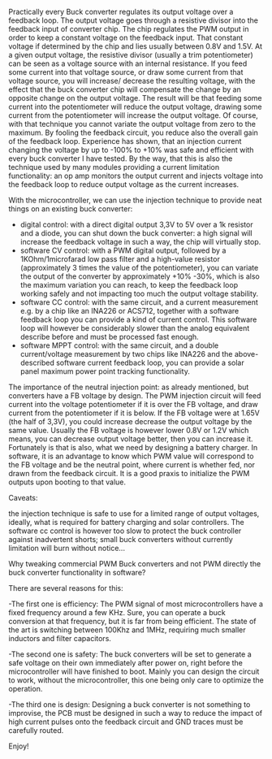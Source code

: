 Practically every Buck converter regulates its output voltage over a feedback loop.
The output voltage goes through a resistive divisor into the feedback input of converter chip. The chip regulates the PWM output in order to keep a constant voltage 
on the feedback input. That constant voltage if determined by the chip and lies usually between 0.8V and 1.5V.
At a given output voltage, the resistive divisor (usually a trim potentiometer) can be seen as a voltage source with an internal resistance.
If you feed some current into that voltage source, or draw some current from that voltage source, you will increase/ decrease the resulting voltage, with the effect 
that the buck converter chip will compensate the change by an opposite change on the output voltage. 
The result will be that feeding some current into the potentiometer will reduce the output voltage, drawing some current from the potentiometer will increase the output voltage.
Of course, with that technique you cannot variate the output voltage from zero to the maximum. By fooling the feedback circuit, you reduce also the overall gain of 
the feedback loop.
Experience has shown, that an injection current changing the voltage by up to -100% to +10% was safe and efficient with every buck converter I have tested.
By the way, that this is also the technique used by many modules providing a current limitation functionality: an op amp monitors the output current and injects voltage into the 
feedback loop to reduce output voltage as the current increases.

With the microcontroller, we can use the injection technique to provide neat things on an existing buck converter:
- digital control: with a direct digital output 3,3V to 5V over a 1k resistor and a diode,  you can shut down the buck converter: a high signal will increase the feedback voltage 
in such a way, the chip will virtually stop. 
- software CV control: with a PWM digital output, followed by a 1KOhm/1microfarad low pass filter and a high-value resistor (approximately 3 times the value of the potentiometer), 
you can variate the output of the converter by approximately +10% -30%, which is also the maximum variation you can reach, to keep the feedback loop working safely and not 
impacting too much the output voltage stability.
- software CC control: with the same circuit, and a current measurement e.g. by a chip like an INA226 or ACS712, together with a software feedback loop you can provide a kind of
current control. This software loop will however be considerably slower than the analog equivalent describe before and must be processed fast enough. 
- software MPPT control: with the same circuit, and a double current/voltage measurement by two chips like INA226 and the above-described software current feedback loop, you can 
provide a solar panel maximum power point tracking functionality. 

The importance of the neutral injection point: 
as already mentioned, but converters have a FB voltage by design. The PWM injection circuit will feed current into the voltage 
potentiometer if it is over the FB voltage, and draw current from the potentiometer if it is below. If the FB voltage were at 1.65V (the half of 3,3V), you could increase 
decrease the output voltage by the same value. Usually the FB voltage is however lower 0.8V or 1.2V which means, you can decrease output voltage better, then you can increase it.
Fortunately is that is also, what we need by designing a battery charger.
In software, it is an advantage to know which PWM value will correspond to the FB voltage and be the neutral point, where current is whether fed, nor drawn from the feedback 
circuit. It is a good praxis to initialize the PWM outputs upon booting to that value.


Caveats: 

the injection technique is safe to use for a limited range of output voltages, ideally, what is required for battery charging and solar controllers.
The software cc control is however too slow to protect the buck controller against inadvertent shorts; small buck converters without currently limitation will burn 
without notice...

Why tweaking commercial PWM Buck converters and not PWM directly the buck converter functionality in software?

There are several reasons for this:


-The first one is efficiency: The PWM signal of most microcontrollers have a fixed frequency around a few KHz. 
Sure, you can operate a buck conversion at that frequency, but it is far from being efficient. 
The state of the art is switching between 100Khz and 1MHz, requiring much smaller inductors and filter capacitors.

-The second one is safety: The buck converters will be set to generate a safe voltage on their own immediately after power on, right before the microcontroller will 
have finished to boot. Mainly you can design the circuit to work, without the microcontroller, this one being only care to optimize the operation.

-The third one is design: Designing a buck converter is not something to improvise, the PCB must be designed in such a way to reduce the impact of high current pulses onto 
the feedback circuit and GND traces must be carefully routed. 
 
Enjoy!






















